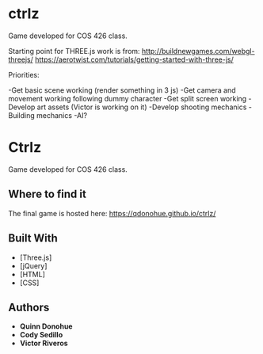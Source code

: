 # ctrlz
Game developed for COS 426 class. 

Starting point for THREE.js work is from: 
http://buildnewgames.com/webgl-threejs/
https://aerotwist.com/tutorials/getting-started-with-three-js/ 

Priorities:

-Get basic scene working (render something in 3 js)
-Get camera and movement working following dummy character
-Get split screen working
-Develop art assets (Victor is working on it)
-Develop shooting mechanics
-Building mechanics
-AI?

# Ctrlz

Game developed for COS 426 class.

## Where to find it

The final game is hosted here:
https://qdonohue.github.io/ctrlz/

## Built With

* [Three.js]
* [jQuery]
* [HTML]
* [CSS]

## Authors

* **Quinn Donohue**
* **Cody Sedillo**
* **Victor Riveros** 
